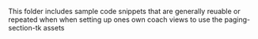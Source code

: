 This folder includes sample code snippets that are generally reuable or repeated when when setting up ones own coach views to use the paging-section-tk assets
